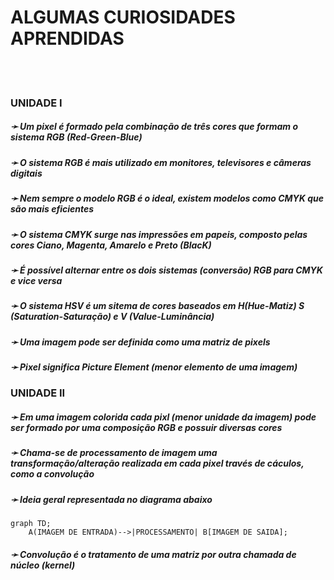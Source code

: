# ALGUMAS CURIOSIDADES APRENDIDAS
<br/><br/>

###  UNIDADE I

##### &#10139; Um pixel é formado pela combinação de três cores que formam o sistema RGB (Red-Green-Blue)

##### &#10139; O sistema RGB é mais utilizado em monitores, televisores e câmeras digitais

##### &#10139; Nem sempre o modelo RGB é o ideal, existem modelos como CMYK que são mais eficientes

##### &#10139; O sistema CMYK surge nas impressões em papeis, composto pelas cores Ciano, Magenta, Amarelo e Preto (Blac*K*)

##### &#10139; É possível alternar entre os dois sistemas (conversão) RGB para CMYK e vice versa

##### &#10139; O sistema HSV é um sitema de cores baseados em H(Hue-Matiz) S (Saturation-Saturação) e V (Value-Luminância)

##### &#10139; Uma imagem pode ser definida como uma matriz de pixels

##### &#10139; Pixel significa Picture Element (menor elemento de uma imagem)


###  UNIDADE II

##### &#10139; Em uma imagem colorida cada pixl (menor unidade da imagem) pode ser formado por uma composição RGB e possuir diversas cores

##### &#10139; Chama-se de processamento de imagem uma transformação/alteração realizada em cada pixel través de cáculos, como a convolução 

##### &#10139; Ideia geral representada no diagrama abaixo
```mermaid
graph TD;
    A(IMAGEM DE ENTRADA)-->|PROCESSAMENTO| B[IMAGEM DE SAIDA];
```
##### &#10139; Convolução é o tratamento de uma matriz por outra chamada de núcleo (kernel) 
